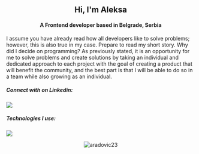<h2 align="center">Hi, I'm Aleksa</h2>
<h4 align="center">A Frontend developer based in Belgrade, Serbia</h4>
<p>I assume you have already read how all developers like to solve problems; however, this is also true in my case. Prepare to read my short story. Why did I decide on programming? As previously stated, it is an opportunity for me to solve problems and create solutions by taking an individual and dedicated approach to each project with the goal of creating a product that will benefit the community, and the best part is that I will be able to do so in a team while also growing as an individual.
</p>

<h5 align="left">Connect with on Linkedin:</h5>
<p align="left">
  <a href="https://skillicons.dev">
    <img src="https://skillicons.dev/icons?i=linkedin" />
  </a>
</p>

<h5 align="left">Technologies I use:</h5>
<p align="left">
  <a href="https://skillicons.dev">
    <img src="https://skillicons.dev/icons?i=git,javascript,typescript,vue,react,nuxt,sass,css,html,nodejs,firebase,mongo,vite,xd,figma" />
  </a>
</p>

<p align="center"><img align="center" src="https://github-readme-stats.vercel.app/api/top-langs?username=aradovic23&show_icons=true&locale=en&layout=compact" alt="aradovic23" /></p>
